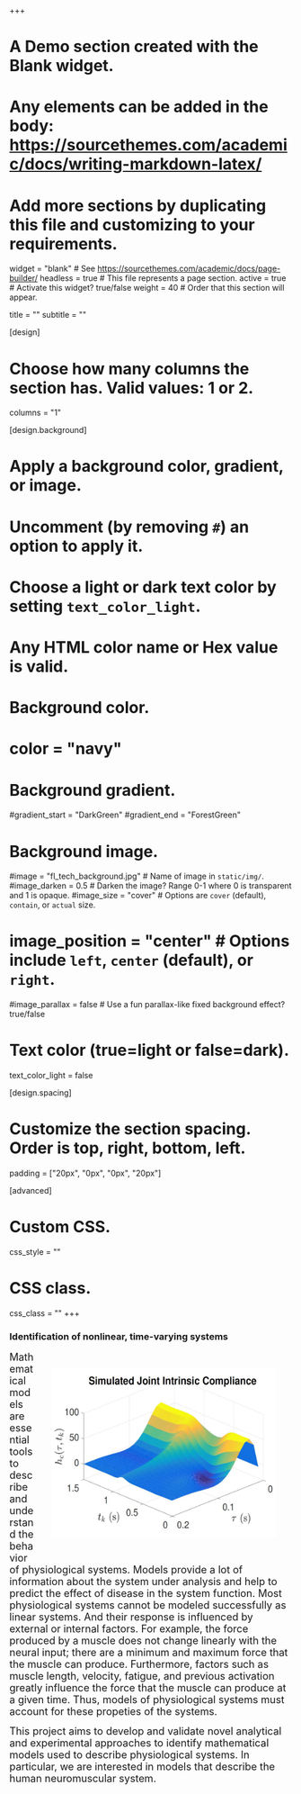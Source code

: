 +++
# A Demo section created with the Blank widget.
# Any elements can be added in the body: https://sourcethemes.com/academic/docs/writing-markdown-latex/
# Add more sections by duplicating this file and customizing to your requirements.

widget = "blank"  # See https://sourcethemes.com/academic/docs/page-builder/
headless = true  # This file represents a page section.
active = true # Activate this widget? true/false
weight = 40  # Order that this section will appear.

title = ""
subtitle = ""

[design]
  # Choose how many columns the section has. Valid values: 1 or 2.
  columns = "1"

[design.background]
  # Apply a background color, gradient, or image.
  #   Uncomment (by removing `#`) an option to apply it.
  #   Choose a light or dark text color by setting `text_color_light`.
  #   Any HTML color name or Hex value is valid.

  # Background color.
  # color = "navy"
  
  # Background gradient.
  #gradient_start = "DarkGreen"
  #gradient_end = "ForestGreen"
  
  # Background image.
  #image = "fl_tech_background.jpg"  # Name of image in `static/img/`.
  #image_darken = 0.5  # Darken the image? Range 0-1 where 0 is transparent and 1 is opaque.
  #image_size = "cover"  #  Options are `cover` (default), `contain`, or `actual` size.
  # image_position = "center"  # Options include `left`, `center` (default), or `right`.
  #image_parallax = false  # Use a fun parallax-like fixed background effect? true/false
  
  # Text color (true=light or false=dark).
  text_color_light = false

[design.spacing]
  # Customize the section spacing. Order is top, right, bottom, left.
  padding = ["20px", "0px", "0px", "20px"]

[advanced]
 # Custom CSS. 
 css_style = ""
 
 # CSS class.
 css_class = ""
+++
### **Identification of nonlinear, time-varying systems**

<div>
<img style="float: right; margin:30px 30px" src="tv_model.jpg" height="300px" width="400px">
<font size="4">
Mathematical models are essential tools to describe and understand the behavior of physiological systems. Models provide a lot of information about the system under analysis and help to predict the effect of disease in the system function. 
Most physiological systems cannot be modeled successfully as linear systems. And their response is influenced by external or internal factors. For example, the force produced by a muscle does not change linearly with the neural input; there are a minimum and maximum force that the muscle can produce. Furthermore, factors such as muscle length, velocity, fatigue, and previous activation greatly influence the force that the muscle can produce at a given time. Thus, models of physiological systems must account for these propeties of the systems.

This project aims to develop and validate novel analytical and experimental approaches to identify mathematical models used to describe physiological systems. In particular, we are interested in models that describe the human neuromuscular system.
</font>
<div>
